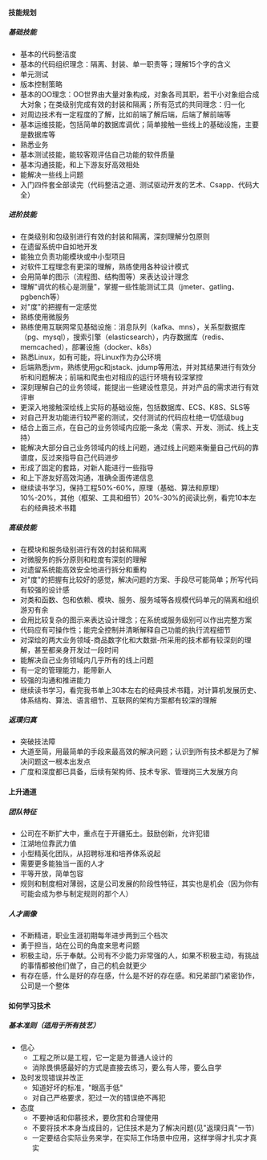 #### 技能规划
##### 基础技能
* 基本的代码整洁度
* 基本的代码组织理念：隔离、封装、单一职责等；理解15个字的含义
* 单元测试
* 版本控制策略
* 基本的OO理念：OO世界由大量对象构成，对象各司其职，若干小对象组合成大对象；在类级别完成有效的封装和隔离；所有范式的共同理念：归一化
* 对周边技术有一定程度的了解，比如前端了解后端，后端了解前端等
* 基本运维技能，包括简单的数据库调优；简单接触一些线上的基础设施，主要是数据库等
* 熟悉业务
* 基本测试技能，能较客观评估自己功能的软件质量
* 基本沟通技能，和上下游友好高效相处
* 能解决一些线上问题
* 入门四件套全部读完（代码整洁之道、测试驱动开发的艺术、Csapp、代码大全）

##### 进阶技能
* 在类级别和包级别进行有效的封装和隔离，深刻理解分包原则
* 在遗留系统中自如地开发
* 能独立负责功能模块或中小型项目
* 对软件工程理念有更深的理解，熟练使用各种设计模式
* 会用简单的图示（流程图、结构图等）来表达设计理念
* 理解"调优的核心是测量"，掌握一些性能测试工具（jmeter、gatling、pgbench等）
* 对"度"的把握有一定感觉
* 熟练使用微服务
* 熟练使用互联网常见基础设施：消息队列（kafka、mns），关系型数据库（pg、mysql），搜索引擎（elasticsearch），内存数据库（redis、memcached），部署设施（docker、k8s）
* 熟悉Linux，如有可能，将Linux作为办公环境
* 后端熟悉jvm，熟练使用gc和jstack、jdump等用法，并对其结果进行有效分析和问题解决；前端和爬虫也对相应的运行环境有较深掌控
* 深刻理解自己的业务领域，能提出一些建设性意见，并对产品的需求进行有效评审
* 更深入地接触深绘线上实际的基础设施，包括数据库、ECS、K8S、SLS等
* 对自己开发功能进行较严密的测试，交付测试的代码应杜绝一切低级bug
* 结合上面三点，在自己的业务领域内应能一条龙（需求、开发、测试、线上支持）
* 能解决大部分自己业务领域内的线上问题，通过线上问题来衡量自己代码的靠谱度，反过来指导自己代码进步
* 形成了固定的套路，对新人能进行一些指导
* 和上下游友好高效沟通，准确全面传递信息
* 继续读书学习，保持工程50%-60%，原理（基础、算法和原理）10%-20%，其他（框架、工具和细节）20%-30%的阅读比例，看完10本左右的经典技术书籍

##### 高级技能
* 在模块和服务级别进行有效的封装和隔离
* 对微服务的拆分原则和粒度有深刻的理解
* 对遗留系统能高效安全地进行拆分和重构
* 对"度"的把握有比较好的感觉，解决问题的方案、手段尽可能简单；所写代码有较强的设计感
* 对类和函数、包和依赖、模块、服务、服务域等各规模代码单元的隔离和组织游刃有余
* 会用比较复杂的图示来表达设计理念；在系统或服务级别可以作出完整方案
* 代码应有可操作性；能完全控制并清晰解释自己功能的执行流程细节
* 对深绘的两大业务领域-商品数字化和大数据-所采用的技术都有较深刻的理解，甚至都亲身开发过一段时间
* 能解决自己业务领域内几乎所有的线上问题
* 有一定的管理能力，能带新人
* 较强的沟通和推进能力
* 继续读书学习，看完我书单上30本左右的经典技术书籍，对计算机发展历史、体系结构、算法、语言细节、互联网的架构方案都有较深的理解

##### 返璞归真
* 突破技法障
* 大道至简，用最简单的手段来最高效的解决问题；认识到所有技术都是为了解决问题这一根本出发点
* 广度和深度都已具备，后续有架构师、技术专家、管理岗三大发展方向



#### 上升通道
##### 团队特征
* 公司在不断扩大中，重点在于开疆拓土。鼓励创新，允许犯错
* 江湖地位靠武力值
* 小型精英化团队，从招聘标准和培养体系说起
* 需要更多能独当一面的人才
* 平等开放，简单包容
* 规则和制度相对薄弱，这是公司发展的阶段性特征，其实也是机会（因为你有可能会成为参与制定规则的那个人）


##### 人才画像
* 不断精进，职业生涯初期每年进步两到三个档次
* 勇于担当，站在公司的角度来思考问题
* 积极主动，乐于奉献。公司有不少能力非常强的人，如果不积极主动，有挑战的事情都被他们做了，自己的机会就更少
* 有存在感，什么是好的存在感，什么是不好的存在感。和兄弟部门紧密协作，公司是一个整体


#### 如何学习技术
##### 基本准则（适用于所有技艺）
* 信心
	- 工程之所以是工程，它一定是为普通人设计的
	- 消除畏惧感最好的方式是直接去练习，要么有人带，要么自学
* 及时发现错误并改正
	- 知道好坏的标准，"眼高手低"
	- 对自己严格要求，犯过一次的错误绝不再犯
* 态度
	- 不要神话和仰慕技术，要欣赏和合理使用
	- 不要将技术本身当成目的，记住技术是为了解决问题(见"返璞归真"一节)
	- 一定要结合实际业务来学，在实际工作场景中应用，这样学得才扎实才真实
